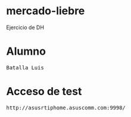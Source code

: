 # mercado-liebre
Ejercicio de DH

# Alumno
<pre>
Batalla Luis
</pre>

# Acceso de test

<pre>
http://asusrtiphome.asuscomm.com:9998/
</pre>
